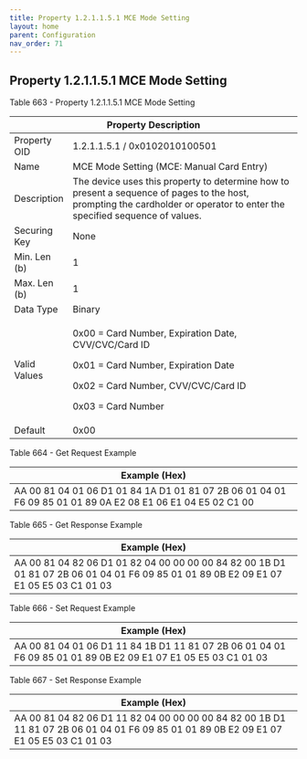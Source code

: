 ```yaml
---
title: Property 1.2.1.1.5.1 MCE Mode Setting
layout: home
parent: Configuration
nav_order: 71
---
```


## Property 1.2.1.1.5.1 MCE Mode Setting

Table 663 - Property 1.2.1.1.5.1 MCE Mode Setting

<table>
<colgroup>
<col style="width: 14%" />
<col style="width: 85%" />
</colgroup>
<thead>
<tr>
<th colspan="2">Property Description</th>
</tr>
</thead>
<tbody>
<tr>
<td>Property OID</td>
<td>1.2.1.1.5.1 / 0x0102010100501</td>
</tr>
<tr>
<td>Name</td>
<td>MCE Mode Setting (MCE: Manual Card Entry)</td>
</tr>
<tr>
<td>Description</td>
<td>The device uses this property to determine how to present a sequence
of pages to the host, prompting the cardholder or operator to enter the
specified sequence of values.</td>
</tr>
<tr>
<td>Securing Key</td>
<td>None</td>
</tr>
<tr>
<td>Min. Len (b)</td>
<td>1</td>
</tr>
<tr>
<td>Max. Len (b)</td>
<td>1</td>
</tr>
<tr>
<td>Data Type</td>
<td>Binary</td>
</tr>
<tr>
<td>Valid Values</td>
<td><p>0x00 = Card Number, Expiration Date, CVV/CVC/Card ID</p>
<p>0x01 = Card Number, Expiration Date</p>
<p>0x02 = Card Number, CVV/CVC/Card ID</p>
<p>0x03 = Card Number</p></td>
</tr>
<tr>
<td>Default</td>
<td>0x00</td>
</tr>
</tbody>
</table>

Table 664 - Get Request Example

| Example (Hex) |
|----|
| AA 00 81 04 01 06 D1 01 84 1A D1 01 81 07 2B 06 01 04 01 F6 09 85 01 01 89 0A E2 08 E1 06 E1 04 E5 02 C1 00 |

Table 665 - Get Response Example

| Example (Hex) |
|----|
| AA 00 81 04 82 06 D1 01 82 04 00 00 00 00 84 82 00 1B D1 01 81 07 2B 06 01 04 01 F6 09 85 01 01 89 0B E2 09 E1 07 E1 05 E5 03 C1 01 03 |

Table 666 - Set Request Example

| Example (Hex) |
|----|
| AA 00 81 04 01 06 D1 11 84 1B D1 11 81 07 2B 06 01 04 01 F6 09 85 01 01 89 0B E2 09 E1 07 E1 05 E5 03 C1 01 03 |

Table 667 - Set Response Example

| Example (Hex) |
|----|
| AA 00 81 04 82 06 D1 11 82 04 00 00 00 00 84 82 00 1B D1 11 81 07 2B 06 01 04 01 F6 09 85 01 01 89 0B E2 09 E1 07 E1 05 E5 03 C1 01 03 |

#